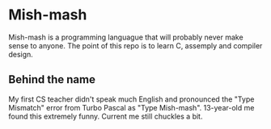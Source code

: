 # Mish-mash

Mish-mash is a programming languague that will probably never make sense to anyone. The point of this repo is to learn C, assemply and compiler design.

## Behind the name

My first CS teacher didn't speak much English and pronounced the "Type Mismatch" error from Turbo Pascal as "Type Mish-mash". 13-year-old me found this extremely funny. Current me still chuckles a bit.
